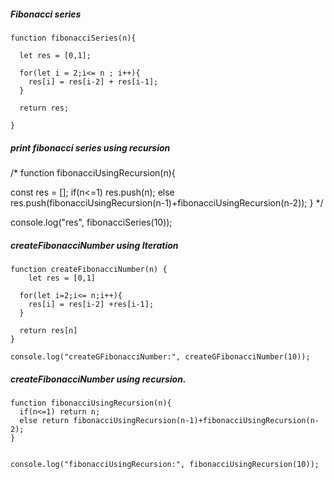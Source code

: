 ##### Fibonacci series 

```
function fibonacciSeries(n){
	
  let res = [0,1];
  
  for(let i = 2;i<= n ; i++){
  	res[i] = res[i-2] + res[i-1];
  }
  
  return res;

}
```
##### print fibonacci series using recursion
/* function fibonacciUsingRecursion(n){
  
  const res = [];
  if(n<=1) res.push(n);
  else res.push(fibonacciUsingRecursion(n-1)+fibonacciUsingRecursion(n-2));
} */

console.log("res", fibonacciSeries(10));


##### createFibonacciNumber using Iteration
```
function createFibonacciNumber(n) {
	let res = [0,1]
	
  for(let i=2;i<= n;i++){
  	res[i] = res[i-2] +res[i-1]; 
  }
  
  return res[n]
}

console.log("createGFibonacciNumber:", createGFibonacciNumber(10));
```

##### createFibonacciNumber using recursion.

```
function fibonacciUsingRecursion(n){	
  if(n<=1) return n;
  else return fibonacciUsingRecursion(n-1)+fibonacciUsingRecursion(n-2);
}


console.log("fibonacciUsingRecursion:", fibonacciUsingRecursion(10));

```